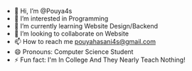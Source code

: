 - 👋 Hi, I’m @Pouya4s
- 👀 I’m interested in Programming
- 🌱 I’m currently learning Website Design/Backend
- 💞️ I’m looking to collaborate on Website
- 📫 How to reach me pouyahasani4s@gmail.com
- 😄 Pronouns: Computer Science Student
- ⚡ Fun fact: I'm In College And They Nearly Teach Nothing!

<!---
Pouya4s/Pouya4s is a ✨ special ✨ repository because its `README.md` (this file) appears on your GitHub profile.
You can click the Preview link to take a look at your changes.
--->
